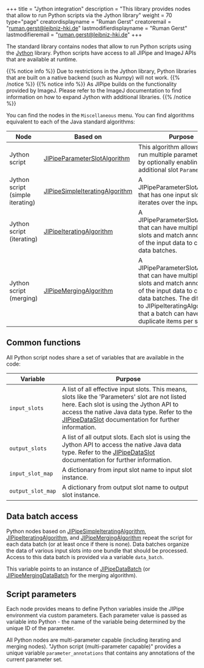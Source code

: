 +++
title = "Jython integration"
description = "This library provides nodes that allow to run Python scripts via the Jython library"
weight = 70
type="page"
creatordisplayname = "Ruman Gerst"
creatoremail = "ruman.gerst@leibniz-hki.de"
lastmodifierdisplayname = "Ruman Gerst"
lastmodifieremail = "ruman.gerst@leibniz-hki.de"
+++

The standard library contains nodes that allow to run Python scripts using
the [Jython](https://www.jython.org/) library. Python scripts have access to all
JIPipe and ImageJ APIs that are available at runtime.

{{% notice info %}}
Due to restrictions in the Jython library, Python libraries that are built
on a native backend (such as Numpy) will not work.
{{% /notice %}}
{{% notice info %}}
As JIPipe builds on the functionality provided by ImageJ. Please refer to the ImageJ documentation to find information on
how to expand Jython with additional libraries.
{{% /notice %}}

You can find the nodes in the `Miscellaneous` menu. You can find algorithms equivalent
to each of the Java standard algorithms:

| Node                                    | Based on                                                                                                | Purpose                                                                                                                                                                                                                         |
| --------------------------------------- | ------------------------------------------------------------------------------------------------------- | ------------------------------------------------------------------------------------------------------------------------------------------------------------------------------------------------------------------------------- |
| Jython script | [JIPipeParameterSlotAlgorithm](/apidocs/org/hkijena/jipipe/api/nodes/JIPipeParameterSlotAlgorithm.html) | This algorithm allows users to run multiple parameter sets by optionally enabling an additional slot `Parameters`.                                                                                                              |
| Jython script (simple iterating)        | [JIPipeSimpleIteratingAlgorithm](/apidocs/org/hkijena/jipipe/api/nodes/JIPipeAlgorithm.html)            | A JIPipeParameterSlotAlgorithm that has one input slot and iterates over the input rows.                                                                                                                                        |
| Jython script (iterating)               | [JIPipeIteratingAlgorithm](/apidocs/org/hkijena/jipipe/api/nodes/JIPipeIteratingAlgorithm.html)         | A JIPipeParameterSlotAlgorithm that can have multiple input slots and match annotations of the input data to create data batches.                                                                                               |
| Jython script (merging)                 | [JIPipeMergingAlgorithm](/apidocs/org/hkijena/jipipe/api/nodes/JIPipeMergingAlgorithm.html)             | A JIPipeParameterSlotAlgorithm that can have multiple input slots and match annotations of the input data to create data batches. The difference to JIPipeIteratingAlgorithm is that a batch can have duplicate items per slot. |

## Common functions

All Python script nodes share a set of variables that are available in the code:

| Variable          | Purpose                                                                                                                                                                                                                                                                                                      |
| ----------------- | ------------------------------------------------------------------------------------------------------------------------------------------------------------------------------------------------------------------------------------------------------------------------------------------------------------ |
| `input_slots`     | A list of all effective input slots. This means, slots like the 'Parameters' slot are not listed here. Each slot is using the Jython API to access the native Java data type. Refer to the [JIPipeDataSlot](/apidocs/org/hkijena/jipipe/api/data/JIPipeDataSlot.html) documentation for further information. |
| `output_slots`    | A list of all output slots.   Each slot is using the Jython API to access the native Java data type. Refer to the [JIPipeDataSlot](/apidocs/org/hkijena/jipipe/api/data/JIPipeDataSlot.html) documentation for further information.                                                                          |
| `input_slot_map`  | A dictionary from input slot name to input slot instance.                                                                                                                                                                                                                                                    |
| `output_slot_map` | A dictionary from output slot name to output slot instance.                                                                                                                                                                                                                                                  |

## Data batch access

Python nodes based on [JIPipeSimpleIteratingAlgorithm](/apidocs/org/hkijena/jipipe/api/nodes/JIPipeAlgorithm.html),  [JIPipeIteratingAlgorithm](/apidocs/org/hkijena/jipipe/api/nodes/JIPipeIteratingAlgorithm.html), and
 [JIPipeMergingAlgorithm](/apidocs/org/hkijena/jipipe/api/nodes/JIPipeMergingAlgorithm.html) repeat the script for each data batch (or at least once if there is none).
 Data batches organize the data of various input slots into one bundle that should be processed. Access to this data batch is provided via a variable `data_batch`.

This variable points to an instance of [JIPipeDataBatch](/apidocs/org/hkijena/jipipe/api/nodes/JIPipeDataBatch.html) (or [JIPipeMergingDataBatch](/apidocs/org/hkijena/jipipe/api/nodes/JIPipeMergingDataBatch.html) for the merging algorithm).

## Script parameters

Each node provides means to define Python variables inside the JIPipe environment via custom parameters. Each parameter value is passed as variable into Python - the name of the variable
being determined by the unique ID of the parameter.

All Python nodes are multi-parameter capable (including iterating and merging nodes). "Jython script (multi-parameter capable)" provides a unique variable `parameter_annotations`
that contains any annotations of the current parameter set.
